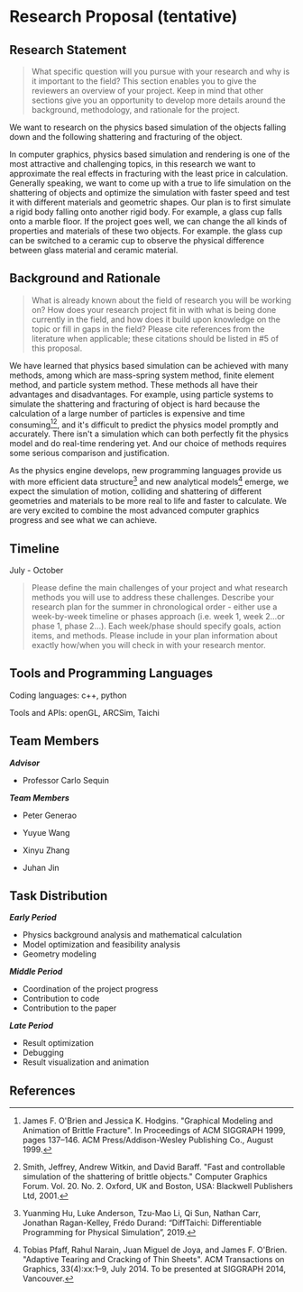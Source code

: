# Research Proposal (tentative)

## Research Statement

> What specific question will you pursue with your research and why is it important to the field? This section enables you to give the reviewers an overview of your project. Keep in mind that other sections give you an opportunity to develop more details around the background, methodology, and rationale for the project.

We want to research on the physics based simulation of the objects falling down and the following shattering and fracturing of the object. 

In computer graphics, physics based simulation and rendering is one of the most attractive and challenging topics, in this research we want to approximate the real effects in fracturing with the least price in calculation. Generally speaking, we want to come up with a true to life simulation on the shattering of objects and optimize the simulation with faster speed and test it with different materials and geometric shapes. Our plan is to first simulate a rigid body falling onto another rigid body. For example, a glass cup falls onto a marble floor. If the project goes well, we can change the all kinds of properties and materials of these two objects. For example. the glass cup can be switched to a ceramic cup to observe the physical difference between glass material and ceramic material.

## Background and Rationale

> What is already known about the field of research you will be working on? How does your research project fit in with what is being done currently in the field, and how does it build upon knowledge on the topic or fill in gaps in the field? Please cite references from the literature when applicable; these citations should be listed in #5 of this proposal. 

We have learned that physics based simulation can be achieved with many methods, among which are mass-spring system method, finite element method, and particle system method. These methods all have their advantages and disadvantages. For example, using particle systems to simulate the shattering and fracturing of object is hard because the calculation of a large number of particles is expensive and time consuming[^1][^2], and it's difficult to predict the physics model promptly and accurately. There isn't a simulation which can both perfectly fit the physics model and do real-time rendering yet. And our choice of methods requires some serious comparison and justification.

As the physics engine develops, new programming languages provide us with more efficient data structure[^3] and new analytical models[^4] emerge, we expect the simulation of motion, colliding and shattering of different geometries and materials to be more real to life and faster to calculate. We are very excited to combine the most advanced computer graphics progress and see what we can achieve.

## Timeline

July - October

> Please define the main challenges of your project and what research methods you will use to address these challenges. Describe your research plan for the summer in chronological order - either use a week-by-week timeline or phases approach (i.e. week 1, week 2…or phase 1, phase 2…). Each week/phase should specify goals, action items, and methods. Please include in your plan information about exactly how/when you will check in with your research mentor.

## Tools and Programming Languages

Coding languages: c++, python

Tools and APIs: openGL, ARCSim, Taichi

## Team Members

***Advisor***

* Professor Carlo Sequin

***Team Members***

* Peter Generao

* Yuyue Wang

* Xinyu Zhang

* Juhan Jin

## Task Distribution

***Early Period***

* Physics background analysis and mathematical calculation
* Model optimization and feasibility analysis
* Geometry modeling

***Middle Period***

* Coordination of the project progress
* Contribution to code
* Contribution to the paper 

***Late Period***

* Result optimization
* Debugging
* Result visualization and animation

## References

[^1]: James F. O'Brien and Jessica K. Hodgins. "Graphical Modeling and Animation of Brittle Fracture". In Proceedings of ACM SIGGRAPH 1999, pages 137–146. ACM Press/Addison-Wesley Publishing Co., August 1999.

[^2]: Smith, Jeffrey, Andrew Witkin, and David Baraff. "Fast and controllable simulation of the shattering of brittle objects." Computer Graphics Forum. Vol. 20. No. 2. Oxford, UK and Boston, USA: Blackwell Publishers Ltd, 2001.

[^3]: Yuanming Hu, Luke Anderson, Tzu-Mao Li, Qi Sun, Nathan Carr, Jonathan Ragan-Kelley, Frédo Durand: “DiffTaichi: Differentiable Programming for Physical Simulation”, 2019.

[^4]: Tobias Pfaff, Rahul Narain, Juan Miguel de Joya, and James F. O'Brien. "Adaptive Tearing and Cracking of Thin Sheets". ACM Transactions on Graphics, 33(4):xx:1–9, July 2014. To be presented at SIGGRAPH 2014, Vancouver.

